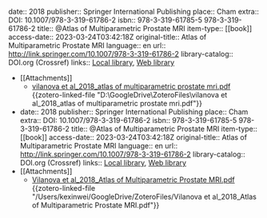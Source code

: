 date:: 2018
publisher:: Springer International Publishing
place:: Cham
extra:: DOI: 10.1007/978-3-319-61786-2
isbn:: 978-3-319-61785-5 978-3-319-61786-2
title:: @Atlas of Multiparametric Prostate MRI
item-type:: [[book]]
access-date:: 2023-03-24T03:42:18Z
original-title:: Atlas of Multiparametric Prostate MRI
language:: en
url:: http://link.springer.com/10.1007/978-3-319-61786-2
library-catalog:: DOI.org (Crossref)
links:: [Local library](zotero://select/library/items/Y6BEK8V3), [Web library](https://www.zotero.org/users/6786528/items/Y6BEK8V3)

- [[Attachments]]
	- [vilanova et al_2018_atlas of multiparametric prostate mri.pdf](zotero://select/library/items/SNMZE5P9) {{zotero-linked-file "D:\\GoogleDrive\\ZoteroFiles\\vilanova et al_2018_atlas of multiparametric prostate mri.pdf"}}
- date:: 2018
  publisher:: Springer International Publishing
  place:: Cham
  extra:: DOI: 10.1007/978-3-319-61786-2
  isbn:: 978-3-319-61785-5 978-3-319-61786-2
  title:: @Atlas of Multiparametric Prostate MRI
  item-type:: [[book]]
  access-date:: 2023-03-24T03:42:18Z
  original-title:: Atlas of Multiparametric Prostate MRI
  language:: en
  url:: http://link.springer.com/10.1007/978-3-319-61786-2
  library-catalog:: DOI.org (Crossref)
  links:: [Local library](zotero://select/library/items/Y6BEK8V3), [Web library](https://www.zotero.org/users/6786528/items/Y6BEK8V3)
- [[Attachments]]
	- [Vilanova et al_2018_Atlas of Multiparametric Prostate MRI.pdf](zotero://select/library/items/GSTQJREZ) {{zotero-linked-file "/Users/kexinwei/GoogleDrive/ZoteroFiles/Vilanova et al_2018_Atlas of Multiparametric Prostate MRI.pdf"}}